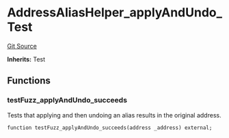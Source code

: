 # AddressAliasHelper_applyAndUndo_Test
[Git Source](https://github.com/ethereum-optimism/optimism/blob/f7b73857601914eeea6fc4c1ba46ae99ca744d97/contracts/test/AddressAliasHelper.t.sol)

**Inherits:**
Test


## Functions
### testFuzz_applyAndUndo_succeeds

Tests that applying and then undoing an alias results in the original address.


```solidity
function testFuzz_applyAndUndo_succeeds(address _address) external;
```

